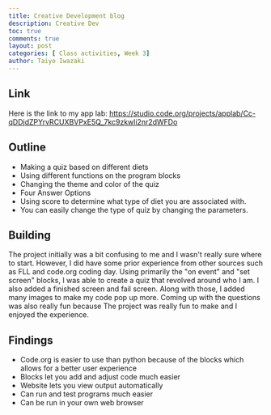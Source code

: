 ```yaml
---
title: Creative Development blog
description: Creative Dev
toc: true
comments: true
layout: post
categories: [ Class activities, Week 3]
author: Taiyo Iwazaki
---
```


## Link
Here is the link to my app lab: <https://studio.code.org/projects/applab/Cc-qDDjdZPYrvRCUXBVPxE5Q_7kc9zkwli2nr2dWFDo>

## Outline
- Making a quiz based on different diets
- Using different functions on the program blocks
- Changing the theme and color of the quiz
- Four Answer Options
- Using score to determine what type of diet you are associated with.
- You can easily change the type of quiz by changing the parameters.

## Building
The project initially was a bit confusing to me and I wasn't really sure where to start. However, I did have some prior experience from other sources such as FLL and code.org coding day. Using primarily the "on event" and "set screen" blocks, I was able to create a quiz that revolved around who I am. I also added a finished screen and fail screen. Along with those, I added many images to make my code pop up more. Coming up with the questions was also really fun because The project was really fun to make and I enjoyed the experience. 

## Findings
- Code.org is easier to use than python because of the blocks which allows for a better user experience
- Blocks let you add and adjust code much easier
- Website lets you view output automatically
- Can run and test programs much easier
- Can be run in your own web browser











